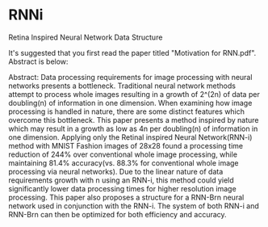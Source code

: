 # RNNi
Retina Inspired Neural Network Data Structure

It's suggested that you first read the paper titled "Motivation for RNN.pdf". Abstract is below:

Abstract:
Data processing requirements for image processing with neural networks presents a bottleneck. Traditional neural network methods attempt to process whole images resulting in a growth of 2^(2n) of data per doubling(n) of information in one dimension. When examining how image processing is handled in nature, there are some distinct features which overcome this bottleneck. This paper presents a method inspired by nature which may result in a growth as low as 4n per doubling(n) of information in one dimension. Applying only the Retinal inspired Neural Network(RNN-i) method with MNIST Fashion images of 28x28 found a processing time reduction of 244% over conventional whole image processing, while maintaining 81.4% accuracy(vs. 88.3% for conventional whole image processing via neural networks). Due to the linear nature of data requirements growth with n using an RNN-i, this method could yield significantly lower data processing times for higher resolution image processing.  This paper also proposes a structure for a RNN-Brn neural network used in conjunction with the RNN-i. The system of both RNN-i and RNN-Brn can then be optimized for both efficiency and accuracy. 
